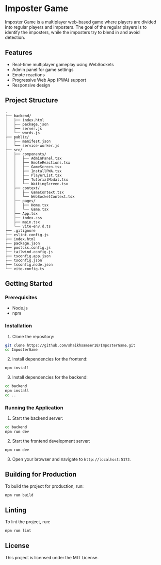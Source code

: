 # Imposter Game

Imposter Game is a multiplayer web-based game where players are divided into regular players and imposters. The goal of the regular players is to identify the imposters, while the imposters try to blend in and avoid detection.

## Features

- Real-time multiplayer gameplay using WebSockets
- Admin panel for game settings
- Emote reactions
- Progressive Web App (PWA) support
- Responsive design

## Project Structure

```
.
├── backend/
│   ├── index.html
│   ├── package.json
│   ├── server.js
│   └── words.js
├── public/
│   ├── manifest.json
│   └── service-worker.js
├── src/
│   ├── components/
│   │   ├── AdminPanel.tsx
│   │   ├── EmoteReactions.tsx
│   │   ├── GameScreen.tsx
│   │   ├── InstallPWA.tsx
│   │   ├── PlayerList.tsx
│   │   ├── TutorialModal.tsx
│   │   └── WaitingScreen.tsx
│   ├── context/
│   │   ├── GameContext.tsx
│   │   └── WebSocketContext.tsx
│   ├── pages/
│   │   ├── Home.tsx
│   │   └── Game.tsx
│   ├── App.tsx
│   ├── index.css
│   ├── main.tsx
│   └── vite-env.d.ts
├── .gitignore
├── eslint.config.js
├── index.html
├── package.json
├── postcss.config.js
├── tailwind.config.js
├── tsconfig.app.json
├── tsconfig.json
├── tsconfig.node.json
└── vite.config.ts
```

## Getting Started

### Prerequisites

- Node.js
- npm

### Installation

1. Clone the repository:

```sh
git clone https://github.com/shaikhsameer18/ImposterGame.git
cd ImposterGame
```

2. Install dependencies for the frontend:

```sh
npm install
```

3. Install dependencies for the backend:

```sh
cd backend
npm install
cd ..
```

### Running the Application

1. Start the backend server:

```sh
cd backend
npm run dev
```

2. Start the frontend development server:

```sh
npm run dev
```

3. Open your browser and navigate to `http://localhost:5173`.

## Building for Production

To build the project for production, run:

```sh
npm run build
```

## Linting

To lint the project, run:

```sh
npm run lint
```

## License

This project is licensed under the MIT License.